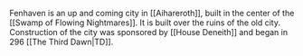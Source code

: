 Fenhaven is an up and coming city in [[Aihareroth]], built in the center of the [[Swamp of Flowing Nightmares]]. It is built over the ruins of the old city. Construction of the city was sponsored by [[House Deneith]] and began in 296 [[The Third Dawn|TD]].

